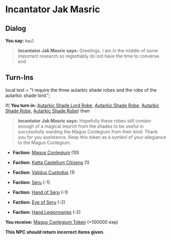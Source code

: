 # Incantator Jak Masric
## Dialog

**You say:** `hail`



>**Incantator Jak Masric says:** Greetings. I am in the middle of some important research so regrettably do not have the time to converse.
end


## Turn-Ins



local text = "I require the three autarkic shade robes and the robe of the autarkic shade lord.";




if( **You turn in:** [Autarkic Shade Lord Robe](/item/7373), [Autarkic Shade Robe](/item/7374), [Autarkic Shade Robe](/item/7374), [Autarkic Shade Robe](/item/7374)) then


>**Incantator Jak Masric says:** Hopefully these robes still contain enough of a magical imprint from the shades to be useful in successfully warding the Magus Conlegium from their kind. Thank you for you assistance. Keep this token as a symbol of your allegiance to the Magus Conlegium.


* __Faction:__ [Magus Conlegium](/faction/1504) (10)


* __Faction:__ [Katta Castellum Citizens](/faction/1502) (1)


* __Faction:__ [Validus Custodus](/faction/1503) (1)


* __Faction:__ [Seru](/faction/1483) (-1)


* __Faction:__ [Hand of Seru](/faction/1484) (-1)


* __Faction:__ [Eye of Seru](/faction/1485) (-2)


* __Faction:__ [Hand Legionnaries](/faction/1541) (-2)


 **You receive:**  [Magus Conlegium Token](/item/7394) (+100000 exp)

**This NPC *should* return incorrect items given.**
